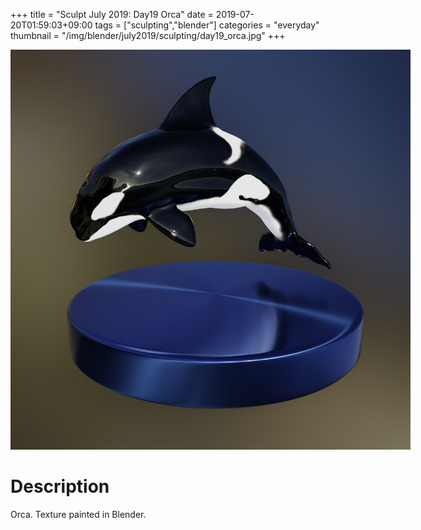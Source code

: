 +++
title = "Sculpt July 2019: Day19 Orca"
date = 2019-07-20T01:59:03+09:00
tags = ["sculpting","blender"]
categories = "everyday"
thumbnail = "/img/blender/july2019/sculpting/day19_orca.jpg"
+++

<div class="image">
<img src="/img/blender/july2019/sculpting/day19_orca.jpg" style="max-width: 640px;">

# Description

Orca. Texture painted in Blender.